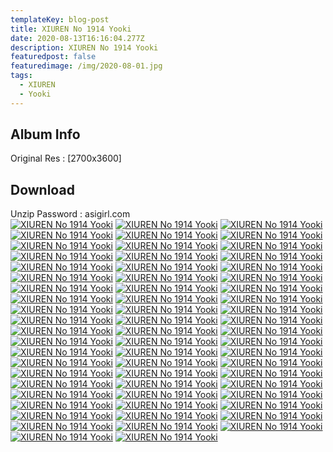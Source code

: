 ```yaml
---
templateKey: blog-post
title: XIUREN No 1914 Yooki
date: 2020-08-13T16:16:04.277Z
description: XIUREN No 1914 Yooki
featuredpost: false
featuredimage: /img/2020-08-01.jpg
tags:
  - XIUREN
  - Yooki
---
```


<h2>Album Info</h2>
Original Res : [2700x3600]
 <h2>Download</h2>
Unzip Password : asigirl.com
<div class="blogspot-gallery ayw">
  <a href="https://lh3.googleusercontent.com/ZdiUXkWOC1ZzBx1fQII2ukLxJuQ0KecAZUeoPGjkvcXyvCs2Ejfyt9uGdMlUgA0xgQpp0UMmknNkJRRU3jEN4rfi4LlC_chnPCTs6aaaQqRis7mgB1moaHf4yACheOU5AMd5-rHRhmI=w2700" class="swipebox" ><img src="https://lh3.googleusercontent.com/ZdiUXkWOC1ZzBx1fQII2ukLxJuQ0KecAZUeoPGjkvcXyvCs2Ejfyt9uGdMlUgA0xgQpp0UMmknNkJRRU3jEN4rfi4LlC_chnPCTs6aaaQqRis7mgB1moaHf4yACheOU5AMd5-rHRhmI=w696" alt=" XIUREN No 1914 Yooki"/></a>
  <a href="https://lh3.googleusercontent.com/XyypoeEygTIavJUr_XAdQmY65gfFoBm8ENBlxESCpMub9wwImTpWMxofcWblXTDST6TeJWNpwCTeOqKEec4b_2YIIBuHPs9ccU2sswIEGdPge4KZNcj43YBI6xedUs8rTMVFt3QMqHQ=w2700" class="swipebox" ><img src="https://lh3.googleusercontent.com/XyypoeEygTIavJUr_XAdQmY65gfFoBm8ENBlxESCpMub9wwImTpWMxofcWblXTDST6TeJWNpwCTeOqKEec4b_2YIIBuHPs9ccU2sswIEGdPge4KZNcj43YBI6xedUs8rTMVFt3QMqHQ=w696" alt=" XIUREN No 1914 Yooki"/></a>
  <a href="https://lh3.googleusercontent.com/ULHdRc7gkbn4bZu6t3ujzRAyB3WtJIcH9TU4fSd2iyGYYWrkm4SE2zm90IQbv7nEjB9kLt9pAw8fxbQr_f9xzjqykXkeG2VO2y-uA4qjjwbzCZREMuMh8mkDwVC-LihbhtPxk8AMrZI=w2700" class="swipebox" ><img src="https://lh3.googleusercontent.com/ULHdRc7gkbn4bZu6t3ujzRAyB3WtJIcH9TU4fSd2iyGYYWrkm4SE2zm90IQbv7nEjB9kLt9pAw8fxbQr_f9xzjqykXkeG2VO2y-uA4qjjwbzCZREMuMh8mkDwVC-LihbhtPxk8AMrZI=w696" alt=" XIUREN No 1914 Yooki"/></a>
  <a href="https://lh3.googleusercontent.com/39ABaQBbXMBnh41t-DlJzvm4i7BH9WfVspMuep6f01NVQ4PeCG9jyT5iZtRZ-gLNlcCh-d6IWZTE5CJbu7n7Mv-RBXLyvKYzs0aknKgINKJ11MvP_Qh4f0yV9VQrwkEZtLZ6JQ79K1Q=w2700" class="swipebox" ><img src="https://lh3.googleusercontent.com/39ABaQBbXMBnh41t-DlJzvm4i7BH9WfVspMuep6f01NVQ4PeCG9jyT5iZtRZ-gLNlcCh-d6IWZTE5CJbu7n7Mv-RBXLyvKYzs0aknKgINKJ11MvP_Qh4f0yV9VQrwkEZtLZ6JQ79K1Q=w696" alt=" XIUREN No 1914 Yooki"/></a>
  <a href="https://lh3.googleusercontent.com/-qt-EZOVoTZZduUti5f7W3hKuBhwv-XIYXinSfiur6yNGATL35YUlQ3AWDOvkksITCaEcFvxKuVTvYUioZh4OLlCJ1LM-jSvcMwJoiCI8-cY1NUvTX1f5KkliJTt8kdpOBLDNhTWXg4=w2700" class="swipebox" ><img src="https://lh3.googleusercontent.com/-qt-EZOVoTZZduUti5f7W3hKuBhwv-XIYXinSfiur6yNGATL35YUlQ3AWDOvkksITCaEcFvxKuVTvYUioZh4OLlCJ1LM-jSvcMwJoiCI8-cY1NUvTX1f5KkliJTt8kdpOBLDNhTWXg4=w696" alt=" XIUREN No 1914 Yooki"/></a>
  <a href="https://lh3.googleusercontent.com/XVNB6KPQRc-ToyWrsz7mtpw8u_-v3cz29VwuBzWRv4jwjjvXzO8u0TB3zoHahzMcIXI_RLZgBDCZree_ghx-RZQZQaxiOx00MM4dk98q1K8FUMCHDBDSvIk-7n_9gqB3wflVXmGMGBA=w2700" class="swipebox" ><img src="https://lh3.googleusercontent.com/XVNB6KPQRc-ToyWrsz7mtpw8u_-v3cz29VwuBzWRv4jwjjvXzO8u0TB3zoHahzMcIXI_RLZgBDCZree_ghx-RZQZQaxiOx00MM4dk98q1K8FUMCHDBDSvIk-7n_9gqB3wflVXmGMGBA=w696" alt=" XIUREN No 1914 Yooki"/></a>
  <a href="https://lh3.googleusercontent.com/BFIKpynVRGvZCEz1yP8dnP8njz2l1zpt61pXdcxopz0nHsz90NTurp7TAeVqEBgX6xcpbycPlDqGEltSLh1zJjplCHrDfbBbkopwQr0ZYr3Tk0n_f62XAb31zaE_2zXz6-OVU4WfFdQ=w2700" class="swipebox" ><img src="https://lh3.googleusercontent.com/BFIKpynVRGvZCEz1yP8dnP8njz2l1zpt61pXdcxopz0nHsz90NTurp7TAeVqEBgX6xcpbycPlDqGEltSLh1zJjplCHrDfbBbkopwQr0ZYr3Tk0n_f62XAb31zaE_2zXz6-OVU4WfFdQ=w696" alt=" XIUREN No 1914 Yooki"/></a>
  <a href="https://lh3.googleusercontent.com/GMvVUeQsBeSozEj3Y3k3sDZIVYNwkC6LzuDc6L44ACB2NUt_XPFauMusfg_bB1T2pxVH5BWKbnTzjrVRge_u_AkM0s1_nM1IUwvwutHy6Opik8bCXKgOsFqeBesbnI0wlHC123E-y8g=w2700" class="swipebox" ><img src="https://lh3.googleusercontent.com/GMvVUeQsBeSozEj3Y3k3sDZIVYNwkC6LzuDc6L44ACB2NUt_XPFauMusfg_bB1T2pxVH5BWKbnTzjrVRge_u_AkM0s1_nM1IUwvwutHy6Opik8bCXKgOsFqeBesbnI0wlHC123E-y8g=w696" alt=" XIUREN No 1914 Yooki"/></a>
  <a href="https://lh3.googleusercontent.com/g7YeEapyLHe4fcyR3LJUs_CwIGVzQ_P3ZZgArD3IcowN5BHfrAKrkquFHaV_AQzNXGj9uUXK9xIu9P5-SjDzDYgAolZPATNU5xnrRJxE0Y19NZBJht2860JtmbqmpbtU6aWFZWJR0ys=w2700" class="swipebox" ><img src="https://lh3.googleusercontent.com/g7YeEapyLHe4fcyR3LJUs_CwIGVzQ_P3ZZgArD3IcowN5BHfrAKrkquFHaV_AQzNXGj9uUXK9xIu9P5-SjDzDYgAolZPATNU5xnrRJxE0Y19NZBJht2860JtmbqmpbtU6aWFZWJR0ys=w696" alt=" XIUREN No 1914 Yooki"/></a>
  <a href="https://lh3.googleusercontent.com/LZDsd93f9qMTrfaHCNjJYWv_Ol56FC_6Zy50M-Sz-yerZvvj-HvhiU21rt1DID5VhmvPFbE2-hPkH2vLL8J2V9c7D03i2UU6_RlojCpBxpQbxEmWDc9IsE-wZdAbUpaQUXzXDph8PbI=w2700" class="swipebox" ><img src="https://lh3.googleusercontent.com/LZDsd93f9qMTrfaHCNjJYWv_Ol56FC_6Zy50M-Sz-yerZvvj-HvhiU21rt1DID5VhmvPFbE2-hPkH2vLL8J2V9c7D03i2UU6_RlojCpBxpQbxEmWDc9IsE-wZdAbUpaQUXzXDph8PbI=w696" alt=" XIUREN No 1914 Yooki"/></a>
  <a href="https://lh3.googleusercontent.com/OHnxqM-p6tg3vwaQSHr4q3Bh4mT1EYEryCcEGkxPL4SZdguJBoNV1qF8D_Lmcb9O_t_AGhYY-ceV23NArbTfTxAcby2DNIO8LRcKQ2bATNNln8XpdoMhULRwY7T5De9fIUMHmIqBWPU=w2700" class="swipebox" ><img src="https://lh3.googleusercontent.com/OHnxqM-p6tg3vwaQSHr4q3Bh4mT1EYEryCcEGkxPL4SZdguJBoNV1qF8D_Lmcb9O_t_AGhYY-ceV23NArbTfTxAcby2DNIO8LRcKQ2bATNNln8XpdoMhULRwY7T5De9fIUMHmIqBWPU=w696" alt=" XIUREN No 1914 Yooki"/></a>
  <a href="https://lh3.googleusercontent.com/7G98eekTt1ISvyYl87UQz18hR5HDSZSgHC0UGA166Su9M_rdn72y7CocyzK-sadANnCdxI96V0_nhiG7iqPuNPh3TMlnNbPD8k0g6yZWgpyX9fodsZ5Hw4uK-MCtQj7KNv3x0XeItWI=w2700" class="swipebox" ><img src="https://lh3.googleusercontent.com/7G98eekTt1ISvyYl87UQz18hR5HDSZSgHC0UGA166Su9M_rdn72y7CocyzK-sadANnCdxI96V0_nhiG7iqPuNPh3TMlnNbPD8k0g6yZWgpyX9fodsZ5Hw4uK-MCtQj7KNv3x0XeItWI=w696" alt=" XIUREN No 1914 Yooki"/></a>
  <a href="https://lh3.googleusercontent.com/hTMo5lySew1s6VL6h8NRbfPp52wUGaevhNfnxtIxIUr5A7rwKLLkSR24uGDlsBSrrkjYVIpolrhVlSJZ3EoVOXiFDvkYjOeMHkK1cBnmmXyP9Y69Z1uPnjj1gt5v2gDLPcSu4CJOEAI=w2700" class="swipebox" ><img src="https://lh3.googleusercontent.com/hTMo5lySew1s6VL6h8NRbfPp52wUGaevhNfnxtIxIUr5A7rwKLLkSR24uGDlsBSrrkjYVIpolrhVlSJZ3EoVOXiFDvkYjOeMHkK1cBnmmXyP9Y69Z1uPnjj1gt5v2gDLPcSu4CJOEAI=w696" alt=" XIUREN No 1914 Yooki"/></a>
  <a href="https://lh3.googleusercontent.com/acx7w-zu4_slFzJOmKRpJFyMbVgX_IB2vESiaaMHDy3TMNb_SZf1QuWhQBIesS8yExuQothTMwvp1CWoS_o6sOEtik3xGYMgVQpLVTLoso7CRtWPKn0BKPtJLqW-JjafcDanp8DJhy0=w2700" class="swipebox" ><img src="https://lh3.googleusercontent.com/acx7w-zu4_slFzJOmKRpJFyMbVgX_IB2vESiaaMHDy3TMNb_SZf1QuWhQBIesS8yExuQothTMwvp1CWoS_o6sOEtik3xGYMgVQpLVTLoso7CRtWPKn0BKPtJLqW-JjafcDanp8DJhy0=w696" alt=" XIUREN No 1914 Yooki"/></a>
  <a href="https://lh3.googleusercontent.com/AsNToTNmVaYELuQ3sBBRSVdo9vsfI8FOAOilikRs1crO5GpjE5MuKH7Em4qTF7Y_WK79_m8XOfN-O-XMmecxSPgr-8_CZKDW390Pw5UqHo8Vr4NfPd2KFAiUczvFYm8OM9vrUsFHdLk=w2700" class="swipebox" ><img src="https://lh3.googleusercontent.com/AsNToTNmVaYELuQ3sBBRSVdo9vsfI8FOAOilikRs1crO5GpjE5MuKH7Em4qTF7Y_WK79_m8XOfN-O-XMmecxSPgr-8_CZKDW390Pw5UqHo8Vr4NfPd2KFAiUczvFYm8OM9vrUsFHdLk=w696" alt=" XIUREN No 1914 Yooki"/></a>
  <a href="https://lh3.googleusercontent.com/ELx_tdj8BzcKiaDZMlODTa6G06a4uNrzcqVRDlCGS7mgKcpZHdzIzoxIn0klFVl_cNGFW_c9IiCjODMCg-y2LOiQYdp0B9OSCr75q3tx5PRxoenP20pB9m7liheTrkxUD1g5ksmrMvk=w2700" class="swipebox" ><img src="https://lh3.googleusercontent.com/ELx_tdj8BzcKiaDZMlODTa6G06a4uNrzcqVRDlCGS7mgKcpZHdzIzoxIn0klFVl_cNGFW_c9IiCjODMCg-y2LOiQYdp0B9OSCr75q3tx5PRxoenP20pB9m7liheTrkxUD1g5ksmrMvk=w696" alt=" XIUREN No 1914 Yooki"/></a>
  <a href="https://lh3.googleusercontent.com/dxOTSu9Mu_44E105wCBJxUsFXTyYil47FZRO9jP3h_a6x1GvTb3SHPRkqSw8a64QMbQKOPy1Fk6ygyrWs4hvywUgUkTaNRXAvG22U0ePs-p5Fj5RouhdNJnlf4TtSQP51X0uCLerxdU=w2700" class="swipebox" ><img src="https://lh3.googleusercontent.com/dxOTSu9Mu_44E105wCBJxUsFXTyYil47FZRO9jP3h_a6x1GvTb3SHPRkqSw8a64QMbQKOPy1Fk6ygyrWs4hvywUgUkTaNRXAvG22U0ePs-p5Fj5RouhdNJnlf4TtSQP51X0uCLerxdU=w696" alt=" XIUREN No 1914 Yooki"/></a>
  <a href="https://lh3.googleusercontent.com/Z4TniW7SJMILC5_zqe426tXkRZVZoccmsCTPuKhoQweM51hY5H8R_FWqyRS3tAsBn3_2ofFSBO5npCaJ2GSiELtl-cSl6ZdlYXvxY-eArK7j34uHgu_lhJ2CEoNEZCilxC-I7mLX49Q=w2700" class="swipebox" ><img src="https://lh3.googleusercontent.com/Z4TniW7SJMILC5_zqe426tXkRZVZoccmsCTPuKhoQweM51hY5H8R_FWqyRS3tAsBn3_2ofFSBO5npCaJ2GSiELtl-cSl6ZdlYXvxY-eArK7j34uHgu_lhJ2CEoNEZCilxC-I7mLX49Q=w696" alt=" XIUREN No 1914 Yooki"/></a>
  <a href="https://lh3.googleusercontent.com/IwR57QTAfiMM2AIfR0cxfCnt3A0uLuBJrChohv_lm0mQthnKacM3W5UbCpAs0nsnGe4H47HfyioCfYcAKOzdfhpYtD8w5RXSrtB_cgKl8G_WDb8v0ZNAkljoVUlUdYV8fsT8XJ-b9cc=w2700" class="swipebox" ><img src="https://lh3.googleusercontent.com/IwR57QTAfiMM2AIfR0cxfCnt3A0uLuBJrChohv_lm0mQthnKacM3W5UbCpAs0nsnGe4H47HfyioCfYcAKOzdfhpYtD8w5RXSrtB_cgKl8G_WDb8v0ZNAkljoVUlUdYV8fsT8XJ-b9cc=w696" alt=" XIUREN No 1914 Yooki"/></a>
  <a href="https://lh3.googleusercontent.com/i51Y7gcDbiGjjNrEabG9JaWkiUO1_6NiBkZgyOAJ3y7ptl0Qiuk1_CiYB13uYwytDvJikX4vFXhG_QNM-VG4b5C301poSXvnjcMu38CAjXNnVAO_c224TRfSVsdPIV7t0U-2s99Na0s=w2700" class="swipebox" ><img src="https://lh3.googleusercontent.com/i51Y7gcDbiGjjNrEabG9JaWkiUO1_6NiBkZgyOAJ3y7ptl0Qiuk1_CiYB13uYwytDvJikX4vFXhG_QNM-VG4b5C301poSXvnjcMu38CAjXNnVAO_c224TRfSVsdPIV7t0U-2s99Na0s=w696" alt=" XIUREN No 1914 Yooki"/></a>
  <a href="https://lh3.googleusercontent.com/nQBPqPJvGUBn1OpegAmNFbdhz-RG9u6mKpqD5XQ2RLnoVZnApdn30GJ9aDRuV4ew2tJkIPdh-K-cMk0o2Q398iN4B4ziaKYRtHwjKUHCnxjtQbMxM2ZxN_-CAiP1vEYiA2A1BwxTIKk=w2700" class="swipebox" ><img src="https://lh3.googleusercontent.com/nQBPqPJvGUBn1OpegAmNFbdhz-RG9u6mKpqD5XQ2RLnoVZnApdn30GJ9aDRuV4ew2tJkIPdh-K-cMk0o2Q398iN4B4ziaKYRtHwjKUHCnxjtQbMxM2ZxN_-CAiP1vEYiA2A1BwxTIKk=w696" alt=" XIUREN No 1914 Yooki"/></a>
  <a href="https://lh3.googleusercontent.com/R9YXaSGZz_g02tdvKnLpyXaFmXOGpG_kTtngKPQSF5_T4yEJLnFj48UUI7ofT0Yel6ptY-ihp81SeLZv3jUBaOVeOE_3C8zcBnpsg8Gw_n4OrFvxTQ6NyLdEiuEwSdrxmbasiGfsppI=w2700" class="swipebox" ><img src="https://lh3.googleusercontent.com/R9YXaSGZz_g02tdvKnLpyXaFmXOGpG_kTtngKPQSF5_T4yEJLnFj48UUI7ofT0Yel6ptY-ihp81SeLZv3jUBaOVeOE_3C8zcBnpsg8Gw_n4OrFvxTQ6NyLdEiuEwSdrxmbasiGfsppI=w696" alt=" XIUREN No 1914 Yooki"/></a>
  <a href="https://lh3.googleusercontent.com/NXp-AmsM5--AKcIiBtICUyEfF16sjQOoZ908JJhDUJFC7QT6r9Q93i4CfP0IGcLAmc51mJX9gCPh3XQyn_WtLu9UgWLmjmtPa9_34NL9ypRu1tRUwAm35kpSjV14vqGhSrVl-D7YhWo=w2700" class="swipebox" ><img src="https://lh3.googleusercontent.com/NXp-AmsM5--AKcIiBtICUyEfF16sjQOoZ908JJhDUJFC7QT6r9Q93i4CfP0IGcLAmc51mJX9gCPh3XQyn_WtLu9UgWLmjmtPa9_34NL9ypRu1tRUwAm35kpSjV14vqGhSrVl-D7YhWo=w696" alt=" XIUREN No 1914 Yooki"/></a>
  <a href="https://lh3.googleusercontent.com/snteNzIWOvvXuMpBlsV5m1j2VZYdjtdwFP6SIXFH4uTjiItSA1qJeFaUf_tiK36DcnYsOpAjqZbtSywAUWGmwRD_fZHSjGkeHXaJRhaSFma8X1ZK93jKE_5iRSl3c4onhZUl9HjQG4w=w2700" class="swipebox" ><img src="https://lh3.googleusercontent.com/snteNzIWOvvXuMpBlsV5m1j2VZYdjtdwFP6SIXFH4uTjiItSA1qJeFaUf_tiK36DcnYsOpAjqZbtSywAUWGmwRD_fZHSjGkeHXaJRhaSFma8X1ZK93jKE_5iRSl3c4onhZUl9HjQG4w=w696" alt=" XIUREN No 1914 Yooki"/></a>
  <a href="https://lh3.googleusercontent.com/S3sctCU1KuQpTULu3Fe1gyAykha2r4dGPpXXP6l_2mvzrB1-JzIU01fg3N9eohDdCus2OrCD9g5DqxinML5yGyXTeoerFgICxRtoGIgK7fPT9lWpNmgyrn29By7v2LHMzjf_XAYQ61k=w2700" class="swipebox" ><img src="https://lh3.googleusercontent.com/S3sctCU1KuQpTULu3Fe1gyAykha2r4dGPpXXP6l_2mvzrB1-JzIU01fg3N9eohDdCus2OrCD9g5DqxinML5yGyXTeoerFgICxRtoGIgK7fPT9lWpNmgyrn29By7v2LHMzjf_XAYQ61k=w696" alt=" XIUREN No 1914 Yooki"/></a>
  <a href="https://lh3.googleusercontent.com/NRDhmNIfSE_v8TaWJYceXhxqW7TVN77aPTtO5El5uaCzM0zaPJittDycjXAdEFrPDMoHIvwGeQjuheZ2zKbv1Ro1XZejg4LjJcp9081Ipk_b713e6y41clhFfzde74HJtWzDZAQBHH0=w2700" class="swipebox" ><img src="https://lh3.googleusercontent.com/NRDhmNIfSE_v8TaWJYceXhxqW7TVN77aPTtO5El5uaCzM0zaPJittDycjXAdEFrPDMoHIvwGeQjuheZ2zKbv1Ro1XZejg4LjJcp9081Ipk_b713e6y41clhFfzde74HJtWzDZAQBHH0=w696" alt=" XIUREN No 1914 Yooki"/></a>
  <a href="https://lh3.googleusercontent.com/fja0d5A0VDMc-5CWRzOl3DG7hrKw8B-Ss2JbYpfx6up9mHiKRL6ZSdgXM1zHmq4vv72hQgW0Elax5EXRZUq6ww7UYA3oBgwqk9hTxWOTva0YOE634lLTZp092YTjADmmqJ4xsYpc-EA=w2700" class="swipebox" ><img src="https://lh3.googleusercontent.com/fja0d5A0VDMc-5CWRzOl3DG7hrKw8B-Ss2JbYpfx6up9mHiKRL6ZSdgXM1zHmq4vv72hQgW0Elax5EXRZUq6ww7UYA3oBgwqk9hTxWOTva0YOE634lLTZp092YTjADmmqJ4xsYpc-EA=w696" alt=" XIUREN No 1914 Yooki"/></a>
  <a href="https://lh3.googleusercontent.com/vkUDgvmKPZqZeMFfYRbPKEDyt8yQKwfQYkeWaJfKGXpSyPlZ-By1m5jGipqARvfd9Mai8zzQ2KzZTbLHdev8goSLvzbRlMJSCmq8Un5GacdjPBz5EK5qH87MdBfUIcUdU4xkKVa4xLk=w2700" class="swipebox" ><img src="https://lh3.googleusercontent.com/vkUDgvmKPZqZeMFfYRbPKEDyt8yQKwfQYkeWaJfKGXpSyPlZ-By1m5jGipqARvfd9Mai8zzQ2KzZTbLHdev8goSLvzbRlMJSCmq8Un5GacdjPBz5EK5qH87MdBfUIcUdU4xkKVa4xLk=w696" alt=" XIUREN No 1914 Yooki"/></a>
  <a href="https://lh3.googleusercontent.com/OwBUmH-8aDeNv3ZZmXmUCV5CdaLXW5b3RHWIs9vyn20N6Rnih1lCOxgQIo7W_XF0xcek2xfvkBcw_G5GkRknEMxdP4V_V4ntLodGslt7Kzv3gKd8wFEiIMYJpWIhHVqnJsMuJXIBukQ=w2700" class="swipebox" ><img src="https://lh3.googleusercontent.com/OwBUmH-8aDeNv3ZZmXmUCV5CdaLXW5b3RHWIs9vyn20N6Rnih1lCOxgQIo7W_XF0xcek2xfvkBcw_G5GkRknEMxdP4V_V4ntLodGslt7Kzv3gKd8wFEiIMYJpWIhHVqnJsMuJXIBukQ=w696" alt=" XIUREN No 1914 Yooki"/></a>
  <a href="https://lh3.googleusercontent.com/VcsDTdCFMK250pfTjhRxdRHLli-oTt8Y_1RA97-Oui2zL8id73JEFaNdS4Cpr56UijsCkUXgK7adEVGppgnDQxwLACc6bXYNNWPNl7aMtywwtd-oLeAUDJKBBxhG0I6Id5IO_8G8c14=w2700" class="swipebox" ><img src="https://lh3.googleusercontent.com/VcsDTdCFMK250pfTjhRxdRHLli-oTt8Y_1RA97-Oui2zL8id73JEFaNdS4Cpr56UijsCkUXgK7adEVGppgnDQxwLACc6bXYNNWPNl7aMtywwtd-oLeAUDJKBBxhG0I6Id5IO_8G8c14=w696" alt=" XIUREN No 1914 Yooki"/></a>
  <a href="https://lh3.googleusercontent.com/k-KJXWkvRRnRwF41S_JBVx9Xaeabk_lxhjMGVzxWIhQhhS_O6-fOwi8-kY_hh1SL2NwUIMOw953FNPOTOxFFwYQZ7g6I-mS3JsJCndTbDQ6cMy9hXPYPfUmLI7L1RJAzVqGl2zX9ZvI=w2700" class="swipebox" ><img src="https://lh3.googleusercontent.com/k-KJXWkvRRnRwF41S_JBVx9Xaeabk_lxhjMGVzxWIhQhhS_O6-fOwi8-kY_hh1SL2NwUIMOw953FNPOTOxFFwYQZ7g6I-mS3JsJCndTbDQ6cMy9hXPYPfUmLI7L1RJAzVqGl2zX9ZvI=w696" alt=" XIUREN No 1914 Yooki"/></a>
  <a href="https://lh3.googleusercontent.com/-FFePM6EkGRsLkUoxB1kcLCUN3454KYDbjUGgBFDm-Qd1ClHANLx-Ha7cY0GwQ59nBRBaN9XhjpbDmyKDEAfM9bVNHpSnKrWN2DKmu81XAGo5VCApcY_5MDo9MSi8AgpFSpjGVF-tiw=w2700" class="swipebox" ><img src="https://lh3.googleusercontent.com/-FFePM6EkGRsLkUoxB1kcLCUN3454KYDbjUGgBFDm-Qd1ClHANLx-Ha7cY0GwQ59nBRBaN9XhjpbDmyKDEAfM9bVNHpSnKrWN2DKmu81XAGo5VCApcY_5MDo9MSi8AgpFSpjGVF-tiw=w696" alt=" XIUREN No 1914 Yooki"/></a>
  <a href="https://lh3.googleusercontent.com/7uDDg2ABvOp-4gjZOBRbfqfcIJHRWb1k83deDGVVylbEFAOatuW9gkz6R9pP71xzzKv7R0iL1hFlykhs3GHWIl-MwUiay7J-wFA6LAsl-cETICAgOC-PZccL73T7ZwWWyr9eXttGf-8=w2700" class="swipebox" ><img src="https://lh3.googleusercontent.com/7uDDg2ABvOp-4gjZOBRbfqfcIJHRWb1k83deDGVVylbEFAOatuW9gkz6R9pP71xzzKv7R0iL1hFlykhs3GHWIl-MwUiay7J-wFA6LAsl-cETICAgOC-PZccL73T7ZwWWyr9eXttGf-8=w696" alt=" XIUREN No 1914 Yooki"/></a>
  <a href="https://lh3.googleusercontent.com/oCw84GTeEQvkYGkOmnHLvhs9qZ0BOshVf26wJwhWF0uDK2NGQsGT5jUuI_FTHFVjnPCcEuYqogFx2HN749_ev5C8tiXzbOGxW_29OUKSni9mknic1oHY0_-IQtg9Ic9rNFrxghtrEtg=w2700" class="swipebox" ><img src="https://lh3.googleusercontent.com/oCw84GTeEQvkYGkOmnHLvhs9qZ0BOshVf26wJwhWF0uDK2NGQsGT5jUuI_FTHFVjnPCcEuYqogFx2HN749_ev5C8tiXzbOGxW_29OUKSni9mknic1oHY0_-IQtg9Ic9rNFrxghtrEtg=w696" alt=" XIUREN No 1914 Yooki"/></a>
  <a href="https://lh3.googleusercontent.com/H9Errg7yyoL91WZ4PgmaV_x1IcVhZfIV3ZptWinuBX_uD1I8E0de3LZ_O7_Th8a3rL8zZXz0BQnICqXAyZWE7kwxnnTMdW777-ccgm_izelOd3c9L_2u9566bwiWY9C53l6ulXbR0VE=w2700" class="swipebox" ><img src="https://lh3.googleusercontent.com/H9Errg7yyoL91WZ4PgmaV_x1IcVhZfIV3ZptWinuBX_uD1I8E0de3LZ_O7_Th8a3rL8zZXz0BQnICqXAyZWE7kwxnnTMdW777-ccgm_izelOd3c9L_2u9566bwiWY9C53l6ulXbR0VE=w696" alt=" XIUREN No 1914 Yooki"/></a>
  <a href="https://lh3.googleusercontent.com/8IKPTqhAiz48wAWS-KTlW9tOLNlr9AXA906LUg0f9czRgNOxb5DGlwvPOgrsk4ovQCi2z8-ToipOr--A8-Q57ZItTxW3eNkcKLK8F_6K0lf5hXiD5Nhe9IeHiJUYHkGDC1fx05Yf6mU=w2700" class="swipebox" ><img src="https://lh3.googleusercontent.com/8IKPTqhAiz48wAWS-KTlW9tOLNlr9AXA906LUg0f9czRgNOxb5DGlwvPOgrsk4ovQCi2z8-ToipOr--A8-Q57ZItTxW3eNkcKLK8F_6K0lf5hXiD5Nhe9IeHiJUYHkGDC1fx05Yf6mU=w696" alt=" XIUREN No 1914 Yooki"/></a>
  <a href="https://lh3.googleusercontent.com/e_pZB1FKvKqgVClqZcBy9D-WyRqQL4H_S2Kp7738WljALc2t0jhNz45CiMrJMJ5DlJewUyEy1hf12KuTETLiqJBWBO0U0fF2k5JWSnXw7LYa5ZP1pzOHztVaut5s5J3_MZ5PxUQPq2o=w2700" class="swipebox" ><img src="https://lh3.googleusercontent.com/e_pZB1FKvKqgVClqZcBy9D-WyRqQL4H_S2Kp7738WljALc2t0jhNz45CiMrJMJ5DlJewUyEy1hf12KuTETLiqJBWBO0U0fF2k5JWSnXw7LYa5ZP1pzOHztVaut5s5J3_MZ5PxUQPq2o=w696" alt=" XIUREN No 1914 Yooki"/></a>
  <a href="https://lh3.googleusercontent.com/8X8rsCnl22Wr1vUzwvHLqDnMFEatsiLXA6eD94jx2yh63nsJIDkTYtcfovzmQ1QoZN5-B0pLkQ4k29fKDNT5Bkm5Ayl6MiRSz12RtmkuifJk1TO_1kCL2BegwNBNV_efiQGmYQWa2LY=w2700" class="swipebox" ><img src="https://lh3.googleusercontent.com/8X8rsCnl22Wr1vUzwvHLqDnMFEatsiLXA6eD94jx2yh63nsJIDkTYtcfovzmQ1QoZN5-B0pLkQ4k29fKDNT5Bkm5Ayl6MiRSz12RtmkuifJk1TO_1kCL2BegwNBNV_efiQGmYQWa2LY=w696" alt=" XIUREN No 1914 Yooki"/></a>
  <a href="https://lh3.googleusercontent.com/2bF5CsIODO_HRBCrpoYI-D9sgssgKG6SY2pl5CCLjwA3ZDc2gjn74NyzIp8v_eQjArGrHT5CJ7DR6ROc4vCN2dsesAJDLTkQbhrpZ1GoIAlesXONZbfzEfthM4TMxKzZEK5OQPT71uw=w2700" class="swipebox" ><img src="https://lh3.googleusercontent.com/2bF5CsIODO_HRBCrpoYI-D9sgssgKG6SY2pl5CCLjwA3ZDc2gjn74NyzIp8v_eQjArGrHT5CJ7DR6ROc4vCN2dsesAJDLTkQbhrpZ1GoIAlesXONZbfzEfthM4TMxKzZEK5OQPT71uw=w696" alt=" XIUREN No 1914 Yooki"/></a>
  <a href="https://lh3.googleusercontent.com/UomDVks8t21H-PuuRaKosq4CMvXMQpWcUOkMTQz5buBAE_-wORB0c1qxuCrO8dJVUJT9Fu4fNHay1yGrFx4YjnBFXY9fL_ckXkXA6kmiPrXt4-LXqkfJZG3aFIPS_fzv3FpxVi3WkwU=w2700" class="swipebox" ><img src="https://lh3.googleusercontent.com/UomDVks8t21H-PuuRaKosq4CMvXMQpWcUOkMTQz5buBAE_-wORB0c1qxuCrO8dJVUJT9Fu4fNHay1yGrFx4YjnBFXY9fL_ckXkXA6kmiPrXt4-LXqkfJZG3aFIPS_fzv3FpxVi3WkwU=w696" alt=" XIUREN No 1914 Yooki"/></a>
  <a href="https://lh3.googleusercontent.com/vBrAdxmPQR291UMBDTC4mXQVFdq52yugFJUy49dZekCv1EyOkInsEkiSSEy4ovTASg59oajXQrzMvdiUcSxpYzbO4Sltb_TWNgfchGNL6pxLut03jNh4ue-ZxxYDVxXrVk2MjSctRLI=w2700" class="swipebox" ><img src="https://lh3.googleusercontent.com/vBrAdxmPQR291UMBDTC4mXQVFdq52yugFJUy49dZekCv1EyOkInsEkiSSEy4ovTASg59oajXQrzMvdiUcSxpYzbO4Sltb_TWNgfchGNL6pxLut03jNh4ue-ZxxYDVxXrVk2MjSctRLI=w696" alt=" XIUREN No 1914 Yooki"/></a>
  <a href="https://lh3.googleusercontent.com/GuThsWkZ4-UA1sfe9JSzEZ9RPSj_RtAzyJe8UF2XhjF0f86jjtEg2IUu7jSwBs2wUxkDNDh4Hof5TtYldk58e86lrcDhsdo70MtWBt45YzTPayDyAuUEGFRz6_UheFQdsH0qje6bBjI=w2700" class="swipebox" ><img src="https://lh3.googleusercontent.com/GuThsWkZ4-UA1sfe9JSzEZ9RPSj_RtAzyJe8UF2XhjF0f86jjtEg2IUu7jSwBs2wUxkDNDh4Hof5TtYldk58e86lrcDhsdo70MtWBt45YzTPayDyAuUEGFRz6_UheFQdsH0qje6bBjI=w696" alt=" XIUREN No 1914 Yooki"/></a>
  <a href="https://lh3.googleusercontent.com/56HbNEp43K4YoYKiQ8UBHxz_PDaFYSxmSR9wMxNqkDMq85Z35HmHh3XmjrevSNWfLaD0Szs8ukbUT8zWlh01MFU0RvWffmmUl0fBiO1nHPJAmA567VtIT5gLauosqPeNCS1jiodTyy4=w2700" class="swipebox" ><img src="https://lh3.googleusercontent.com/56HbNEp43K4YoYKiQ8UBHxz_PDaFYSxmSR9wMxNqkDMq85Z35HmHh3XmjrevSNWfLaD0Szs8ukbUT8zWlh01MFU0RvWffmmUl0fBiO1nHPJAmA567VtIT5gLauosqPeNCS1jiodTyy4=w696" alt=" XIUREN No 1914 Yooki"/></a>
  <a href="https://lh3.googleusercontent.com/abUcClRqkkFZ0kwdARY-ze3cgsPWNMyelJMmxGoaLeSGS0i4ijlIpWHg1r_vJb48cLRTu7QcaGVqVrLIIeCUfc5r7WpR8XghheR_9BCRp33nGQjyU-jiuiIFza0lKpk4ETwBeLOm2jQ=w2700" class="swipebox" ><img src="https://lh3.googleusercontent.com/abUcClRqkkFZ0kwdARY-ze3cgsPWNMyelJMmxGoaLeSGS0i4ijlIpWHg1r_vJb48cLRTu7QcaGVqVrLIIeCUfc5r7WpR8XghheR_9BCRp33nGQjyU-jiuiIFza0lKpk4ETwBeLOm2jQ=w696" alt=" XIUREN No 1914 Yooki"/></a>
  <a href="https://lh3.googleusercontent.com/LoXyPY9HuWzr7mBdINMxI4ZM3iG8v7aewOxWLodyKHhoD3hs0VY9jAmKYWYWh2NON5ZJKXlyB4kAS6T-EsBkvv9gqPX2a5U00SN2ZJMBXLzvaRttsVyv3N2s0tw14Mj-A16LzWq6O6E=w2700" class="swipebox" ><img src="https://lh3.googleusercontent.com/LoXyPY9HuWzr7mBdINMxI4ZM3iG8v7aewOxWLodyKHhoD3hs0VY9jAmKYWYWh2NON5ZJKXlyB4kAS6T-EsBkvv9gqPX2a5U00SN2ZJMBXLzvaRttsVyv3N2s0tw14Mj-A16LzWq6O6E=w696" alt=" XIUREN No 1914 Yooki"/></a>
  <a href="https://lh3.googleusercontent.com/ZlP9ad7rSsqyVnpHxA7wB8WAn1KKMhdybWJGFgjQNDCjmxeuuaApa5TSaJ5qo8H5jsj9h4uQcEKzaMARemLP1Y-yvjFSKGlNDULwb32sVp9N_WI_2HmDTDDbWpkahFlnhFfbq-PwH5Y=w2700" class="swipebox" ><img src="https://lh3.googleusercontent.com/ZlP9ad7rSsqyVnpHxA7wB8WAn1KKMhdybWJGFgjQNDCjmxeuuaApa5TSaJ5qo8H5jsj9h4uQcEKzaMARemLP1Y-yvjFSKGlNDULwb32sVp9N_WI_2HmDTDDbWpkahFlnhFfbq-PwH5Y=w696" alt=" XIUREN No 1914 Yooki"/></a>
  <a href="https://lh3.googleusercontent.com/IUC0-vSREctWKaLWsIkFIuN0g2epvI_Hnx-yKRUCi0K8-3wE5b8Q-MShtNYY3Ytqy4frhyxWynkekKHrECO--ik-wS2rZ9rjjdAxFNq7pCVpS2bTwPXJZ8C2I4fM7y7MWoYDaDWvzVU=w2700" class="swipebox" ><img src="https://lh3.googleusercontent.com/IUC0-vSREctWKaLWsIkFIuN0g2epvI_Hnx-yKRUCi0K8-3wE5b8Q-MShtNYY3Ytqy4frhyxWynkekKHrECO--ik-wS2rZ9rjjdAxFNq7pCVpS2bTwPXJZ8C2I4fM7y7MWoYDaDWvzVU=w696" alt=" XIUREN No 1914 Yooki"/></a>
  <a href="https://lh3.googleusercontent.com/QXxtpy594JoEVpEJr45_QmwL5t-XZFbWClEqh_iAuP2ju1LI2Ij8NvNsuNOeMQy5Ya_BZkp2UoZ7u2iFLEPL9qBpYOyFAiBiosS1m7Vnw1ZbDtJb_y2LNfQR3n8ybHr8cJ-qfP8X1F4=w2700" class="swipebox" ><img src="https://lh3.googleusercontent.com/QXxtpy594JoEVpEJr45_QmwL5t-XZFbWClEqh_iAuP2ju1LI2Ij8NvNsuNOeMQy5Ya_BZkp2UoZ7u2iFLEPL9qBpYOyFAiBiosS1m7Vnw1ZbDtJb_y2LNfQR3n8ybHr8cJ-qfP8X1F4=w696" alt=" XIUREN No 1914 Yooki"/></a>
  <a href="https://lh3.googleusercontent.com/A1NR766fbem2pAWKs9s7WxFTfGtXKeFQClWZV26rJ1LYKzH_amup6HH6cSowvy1tCDSQt6GMdx69JP1xMWqmkbL79W--nA45cQg7c-6v9ilumP4iEfORjspuZAK3WH8w9LIS7vo3QHI=w2700" class="swipebox" ><img src="https://lh3.googleusercontent.com/A1NR766fbem2pAWKs9s7WxFTfGtXKeFQClWZV26rJ1LYKzH_amup6HH6cSowvy1tCDSQt6GMdx69JP1xMWqmkbL79W--nA45cQg7c-6v9ilumP4iEfORjspuZAK3WH8w9LIS7vo3QHI=w696" alt=" XIUREN No 1914 Yooki"/></a>
  <a href="https://lh3.googleusercontent.com/R-6rPnp7blgZoGHTKeXarrArTOFENCG6t2etcvWftphawW1LZ9A8CdHX-i8TP0CXdFm2Nu3ZB4e470LoOyMMzBOzUFYG0QH-oJAD9RMJ3vdZ8SpgONI4ivhQQ9bAj7MKUmm_ccHiSgU=w2700" class="swipebox" ><img src="https://lh3.googleusercontent.com/R-6rPnp7blgZoGHTKeXarrArTOFENCG6t2etcvWftphawW1LZ9A8CdHX-i8TP0CXdFm2Nu3ZB4e470LoOyMMzBOzUFYG0QH-oJAD9RMJ3vdZ8SpgONI4ivhQQ9bAj7MKUmm_ccHiSgU=w696" alt=" XIUREN No 1914 Yooki"/></a>
  <a href="https://lh3.googleusercontent.com/hBuxU8ujcVqLz8un5pUaLkPX-ZfKqumlqn0_G10cxXIkQMK9nAANB-G__cCE5Q58AExZ2_DXCvF2Ph3bpM2UC0gNY52mkMeHMfCEXDPPBxfLCy7oJR2ODGdORItlKZbu4RNJEUGCF7s=w2700" class="swipebox" ><img src="https://lh3.googleusercontent.com/hBuxU8ujcVqLz8un5pUaLkPX-ZfKqumlqn0_G10cxXIkQMK9nAANB-G__cCE5Q58AExZ2_DXCvF2Ph3bpM2UC0gNY52mkMeHMfCEXDPPBxfLCy7oJR2ODGdORItlKZbu4RNJEUGCF7s=w696" alt=" XIUREN No 1914 Yooki"/></a>
  <a href="https://lh3.googleusercontent.com/DaCPvxL6y_1OfL0E50-4ylDE9JpM8p3ItfgXGyMeAu0rkAya8zJhdo2yCkTdim0sEsHgnTvIKw_uGDG_AyL2faDF2BB1Sa7QeZgyjH5OTgCyXpQZ3ZCo5OVmZ9yXhSjYJ2X4VtvqI8c=w2700" class="swipebox" ><img src="https://lh3.googleusercontent.com/DaCPvxL6y_1OfL0E50-4ylDE9JpM8p3ItfgXGyMeAu0rkAya8zJhdo2yCkTdim0sEsHgnTvIKw_uGDG_AyL2faDF2BB1Sa7QeZgyjH5OTgCyXpQZ3ZCo5OVmZ9yXhSjYJ2X4VtvqI8c=w696" alt=" XIUREN No 1914 Yooki"/></a>
  <a href="https://lh3.googleusercontent.com/jVuRtgJMNsJA_db2Ss4_-DyT_5CLFtKhgAZCWV6m5TZ0_txqP4EgQ0COjMr13GY1FUf2CtEUvZCK9u4PS8a-Oy79q6ddRPrs8UWR8SvDdCvyb1EizU2bvbOqC_2JhaycdBzsRmgnyOE=w2700" class="swipebox" ><img src="https://lh3.googleusercontent.com/jVuRtgJMNsJA_db2Ss4_-DyT_5CLFtKhgAZCWV6m5TZ0_txqP4EgQ0COjMr13GY1FUf2CtEUvZCK9u4PS8a-Oy79q6ddRPrs8UWR8SvDdCvyb1EizU2bvbOqC_2JhaycdBzsRmgnyOE=w696" alt=" XIUREN No 1914 Yooki"/></a>
  <a href="https://lh3.googleusercontent.com/FJ2FY14I41fTvpgNqNe4pUwXo8Np22CLnED7A0U2cZRoVeof3022tB_707-NPVmyrWR3-z6v8kYKJD4VJebMFUhidAA75CU7PiWy3hhVA08SQMncvENXlZD3CN5cQJqHnKlZ3ISIeJU=w2700" class="swipebox" ><img src="https://lh3.googleusercontent.com/FJ2FY14I41fTvpgNqNe4pUwXo8Np22CLnED7A0U2cZRoVeof3022tB_707-NPVmyrWR3-z6v8kYKJD4VJebMFUhidAA75CU7PiWy3hhVA08SQMncvENXlZD3CN5cQJqHnKlZ3ISIeJU=w696" alt=" XIUREN No 1914 Yooki"/></a>
  <a href="https://lh3.googleusercontent.com/T6EWJlwCK55yM1KYq7tgmi86OVn4rpqbUs3AEE8j7kotgi1wtaitjp_CDUbC37mvKC441qg6bHSNfBjU0GTO-sc0gtc051nZtPhYu1RBWQe9xf9qOZHl6U_UuQsPT4o7xikjUTIaGEs=w2700" class="swipebox" ><img src="https://lh3.googleusercontent.com/T6EWJlwCK55yM1KYq7tgmi86OVn4rpqbUs3AEE8j7kotgi1wtaitjp_CDUbC37mvKC441qg6bHSNfBjU0GTO-sc0gtc051nZtPhYu1RBWQe9xf9qOZHl6U_UuQsPT4o7xikjUTIaGEs=w696" alt=" XIUREN No 1914 Yooki"/></a>
  <a href="https://lh3.googleusercontent.com/WAsksBjd_HF1cmjMGob_3QGWEkQ2pKIJ4bECgRPkP4FqyrCERnxKi_avJUfFn-AqSKMMMRlQMg6E4lEErjXS57d06iUQQFPTE6UvdXxfRZqvV8jLwi91EItwQ0qKdA7Tdzcdw60S7XU=w2700" class="swipebox" ><img src="https://lh3.googleusercontent.com/WAsksBjd_HF1cmjMGob_3QGWEkQ2pKIJ4bECgRPkP4FqyrCERnxKi_avJUfFn-AqSKMMMRlQMg6E4lEErjXS57d06iUQQFPTE6UvdXxfRZqvV8jLwi91EItwQ0qKdA7Tdzcdw60S7XU=w696" alt=" XIUREN No 1914 Yooki"/></a>
  <a href="https://lh3.googleusercontent.com/namjlvwRdK4UEwmzB8prjYs-J2S7b1l5Nf0sAcYLDKbZ9IDi_PmmOasQ-aqz65dzs7r4U30CLRVdcCzRRYsVZ7WfhZdClbO53191-L64KH1yQn08CzW9nuc_pQBGVuZSAirM-BK5Eow=w2700" class="swipebox" ><img src="https://lh3.googleusercontent.com/namjlvwRdK4UEwmzB8prjYs-J2S7b1l5Nf0sAcYLDKbZ9IDi_PmmOasQ-aqz65dzs7r4U30CLRVdcCzRRYsVZ7WfhZdClbO53191-L64KH1yQn08CzW9nuc_pQBGVuZSAirM-BK5Eow=w696" alt=" XIUREN No 1914 Yooki"/></a>
  <a href="https://lh3.googleusercontent.com/PVmlKz_H4g4i4pwLMN0d78QnayScQC6EENlGzPfYqNVjGEyKS-WTNuiX6lfJCHNX_od3KIlgnP5G5p1-Osyb_bxx1uiQDFHAUHWasLzedY-eAt6SQOZksBuncE585Fk5sO4umlVDZR0=w2700" class="swipebox" ><img src="https://lh3.googleusercontent.com/PVmlKz_H4g4i4pwLMN0d78QnayScQC6EENlGzPfYqNVjGEyKS-WTNuiX6lfJCHNX_od3KIlgnP5G5p1-Osyb_bxx1uiQDFHAUHWasLzedY-eAt6SQOZksBuncE585Fk5sO4umlVDZR0=w696" alt=" XIUREN No 1914 Yooki"/></a>
  <a href="https://lh3.googleusercontent.com/TWRSUwuCSjTl06TSh0ctypzMNFVP0XX_mcTLU9ZZejgG11c-szf10ydyNcuaTOqunzPZjNexBtnn9f4khRrpgg5R4GfgwzyoRwAH3vt91VG7S9w99weGGLR2WgfwL-a7C8Qt39-ZKy8=w2700" class="swipebox" ><img src="https://lh3.googleusercontent.com/TWRSUwuCSjTl06TSh0ctypzMNFVP0XX_mcTLU9ZZejgG11c-szf10ydyNcuaTOqunzPZjNexBtnn9f4khRrpgg5R4GfgwzyoRwAH3vt91VG7S9w99weGGLR2WgfwL-a7C8Qt39-ZKy8=w696" alt=" XIUREN No 1914 Yooki"/></a>
  <a href="https://lh3.googleusercontent.com/GbvoxMIcVnw4I9LlbEcPqB2bppzwQWfPaeQt1fHgdZGgRBbBkWdiO6lTd89WdsriE0OhQb4xkPUrovO4yT7OvYDJvszbfwD6JHZIZvZeoyEGKqFJai7kOwfqqoYPlzdfG1XZJ3Fhi8A=w2700" class="swipebox" ><img src="https://lh3.googleusercontent.com/GbvoxMIcVnw4I9LlbEcPqB2bppzwQWfPaeQt1fHgdZGgRBbBkWdiO6lTd89WdsriE0OhQb4xkPUrovO4yT7OvYDJvszbfwD6JHZIZvZeoyEGKqFJai7kOwfqqoYPlzdfG1XZJ3Fhi8A=w696" alt=" XIUREN No 1914 Yooki"/></a>
  <a href="https://lh3.googleusercontent.com/nIUcG9k43c7REeXYePWNP6Cvo9B04WlIVfiAm7HrbXQYCWmPfOIIKvEX-0KvLaOKwSZ8EvHo9QGWZg46-b58CukyJWsCS3QAHuWCAivfpdmyzO5x1ihyPQf8P4x__EAWeg4VQX-jIDg=w2700" class="swipebox" ><img src="https://lh3.googleusercontent.com/nIUcG9k43c7REeXYePWNP6Cvo9B04WlIVfiAm7HrbXQYCWmPfOIIKvEX-0KvLaOKwSZ8EvHo9QGWZg46-b58CukyJWsCS3QAHuWCAivfpdmyzO5x1ihyPQf8P4x__EAWeg4VQX-jIDg=w696" alt=" XIUREN No 1914 Yooki"/></a>
  <a href="https://lh3.googleusercontent.com/PXIAen2NRhLLmkv7e6itDpi07Du0kqzajknYHc_LyHV7rr-vj32QVX4JHUnY3b7Br0RgaUfS7mXK-mOsxfjQp5G1beykDUavickfcEVPFg_rnRQFs-XXuaVkFcofxmUoCak9jscLtRk=w2700" class="swipebox" ><img src="https://lh3.googleusercontent.com/PXIAen2NRhLLmkv7e6itDpi07Du0kqzajknYHc_LyHV7rr-vj32QVX4JHUnY3b7Br0RgaUfS7mXK-mOsxfjQp5G1beykDUavickfcEVPFg_rnRQFs-XXuaVkFcofxmUoCak9jscLtRk=w696" alt=" XIUREN No 1914 Yooki"/></a>
</div>
